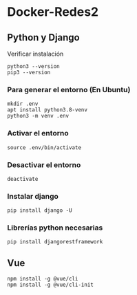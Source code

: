 # Docker-Redes2

## Python y Django

Verificar instalación
```
python3 --version
pip3 --version
```

### Para generar el entorno (En Ubuntu)
```
mkdir .env
apt install python3.8-venv
python3 -m venv .env
```
### Activar el entorno

```
source .env/bin/activate
```

### Desactivar el entorno
```
deactivate
```

### Instalar django
```
pip install django -U
```
### Librerías python necesarias
```
pip install djangorestframework
```
## Vue
```
npm install -g @vue/cli
npm install -g @vue/cli-init
```
